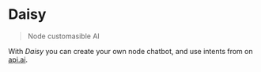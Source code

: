 # Daisy
> Node customasible AI

With *Daisy* you can create your own node chatbot, and use intents from on [api.ai](https://api.ai).

